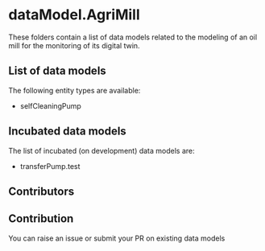 # dataModel.AgriMill

These folders contain a list of data models related to the modeling of an oil mill for the monitoring of its digital twin.

## List of data models

The following entity types are available:

- selfCleaningPump

## Incubated data models

The list of incubated (on development) data models are:

- transferPump.test

## Contributors

## Contribution

You can raise an issue or submit your PR on existing data models

